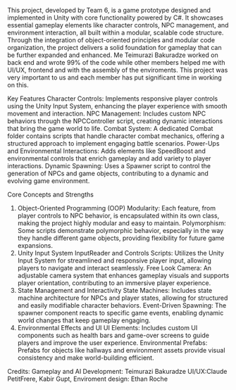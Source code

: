 This project, developed by Team 6, is a game prototype designed and implemented in Unity with core functionality powered by C#. It showcases essential gameplay elements like character controls, NPC management, and environment interaction, all built within a modular, scalable code structure. 
Through the integration of object-oriented principles and modular code organization, the project delivers a solid foundation for gameplay that can be further expanded and enhanced. Me Teimurazi Bakuradze worked on back end and wrote 99% of the code while other members helped me 
with UI/UX, frontend and with the assembly of the enviroments. This project was very important to us and each member has put significant time in working on this. 

Key Features
Character Controls: Implements responsive player controls using the Unity Input System, enhancing the player experience with smooth movement and interaction.
NPC Management: Includes custom NPC behaviors through the NPCController script, creating dynamic interactions that bring the game world to life.
Combat System: A dedicated Combat folder contains scripts that handle character combat mechanics, offering a structured approach to implement engaging battle scenarios.
Power-Ups and Environmental Interactions: Adds elements like SpeedBoost and environmental controls that enrich gameplay and add variety to player interactions.
Dynamic Spawning: Uses a Spawner script to control the generation of NPCs and game objects, contributing to a dynamic and evolving game environment.

Core Concepts and Strengths
1. Object-Oriented Programming (OOP)
Modularity: Each feature, from player controls to NPC behavior, is encapsulated within its own class, making the project highly modular and easy to maintain.
Polymorphism: Some scripts demonstrate polymorphic behavior, especially in the way they handle different game objects, providing flexibility for future game expansions.
2. Unity Input System
InputReader and Controls Scripts: Utilizes the Unity Input System for streamlined and responsive player input, allowing players to navigate and interact seamlessly.
Free Look Camera: An adjustable camera system that enhances gameplay visuals and supports player orientation, contributing to an immersive player experience.
3. State Management and Interactivity
State Machines: Includes state machine architecture for NPCs and player states, allowing for structured and easily modifiable character behaviors.
Event-Driven Spawning: The spawner component reacts to specific game events, enabling dynamic world changes that keep gameplay engaging.
4. Environmental Effects and UI
UI Elements: Includes custom UI components such as health bars and game-over screens to guide players and improve the user experience.
Environmental Prefabs: Prefabs for objects like hallways and environment assets provide visual consistency and make world-building efficient.

Credits:
Gameplay and AI Development: Teimurazi Bakuradze
UI/UX:Claude PetitFrere, Kabir Gupt,
Enviroment design: Ethan Roche
